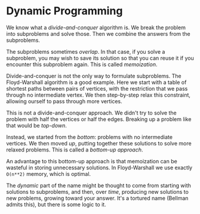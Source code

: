 # Dynamic Programming

We know what a _divide-and-conquer_ algorithm is. We break the problem into subproblems and solve those. Then we combine the answers from the subproblems.

The subproblems sometimes _overlap_. In that case, if you solve a subproblem, you may wish to save its solution so that you can reuse it if you encounter this subproblem again. This is called _memoization_.

Divide-and-conquer is not the only way to formulate subproblems. The Floyd-Warshall algorithm is a good example. Here we start with a table of shortest paths between pairs of vertices, with the restriction that we pass through no intermediate vertex. We then step-by-step relax this constraint, allowing ourself to pass through more vertices.

This is not a divide-and-conquer approach. We didn't try to solve the problem with half the vertices or half the edges. Breaking up a problem like that would be _top-down_.

Instead, we started from the _bottom_: problems with no intermediate vertices. We then moved _up_, putting together these solutions to solve more relaxed problems. This is called a _bottom-up approach_.

An advantage to this bottom-up approach is that memoization can be wasteful in storing unnecessary solutions. In Floyd-Warshall we use exactly `O(n**2)` memory, which is optimal.

The _dynamic_ part of the name might be thought to come from starting with solutions to subproblems, and then, over _time_, producing new solutions to new problems, growing toward your answer. It's a tortured name (Bellman admits this), but there is some logic to it.
